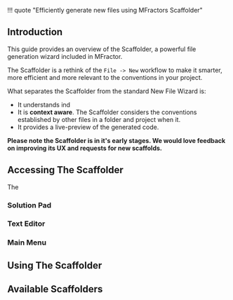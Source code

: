 !!! quote "Efficiently generate new files using MFractors Scaffolder"

## Introduction

This guide provides an overview of the Scaffolder, a powerful file generation wizard included in MFractor.

The Scaffolder is a rethink of the `File -> New` workflow to make it smarter, more efficient and more relevant to the conventions in your project.

What separates the Scaffolder from the standard New File Wizard is:

 * It understands ind
 * It is **context aware**. The Scaffolder considers the conventions established by other files in a folder and project when it.
 * It provides a live-preview of the generated code.

**Please note the Scaffolder is in it's early stages. We would love feedback on improving its UX and requests for new scaffolds.**

## Accessing The Scaffolder

The

### Solution Pad

### Text Editor

### Main Menu

## Using The Scaffolder


## Available Scaffolders
